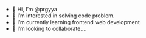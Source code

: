 - 👋 Hi, I’m @prgyya
- 👀 I’m interested in solving code problem.
- 🌱 I’m currently learning frontend web development
- 💞️ I’m looking to collaborate....

<!---
prgyya/prgyya is a ✨ special ✨ repository because its `README.md` (this file) appears on your GitHub profile.
You can click the Preview link to take a look at your changes.
--->
